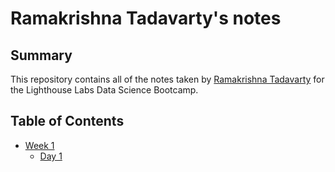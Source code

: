 # Ramakrishna Tadavarty's notes

## Summary 

This repository contains all of the notes taken by [Ramakrishna Tadavarty](https://github.com/neurokrish) for the Lighthouse Labs Data Science Bootcamp.

## Table of Contents

* [Week 1](/Week_1)
    * [Day 1](Week_1/Day_1)



